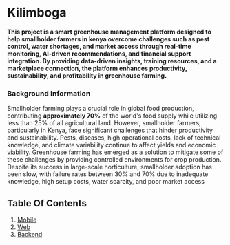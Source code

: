 

# Kilimboga

**This project is a smart greenhouse management platform designed to help smallholder farmers in kenya overcome challenges such as pest control, water shortages, and market access through real-time monitoring, AI-driven recommendations, and financial support integration. By providing data-driven insights, training resources, and a marketplace connection, the platform enhances productivity, sustainability, and profitability in greenhouse farming.**

### Background Information
<p>Smallholder farming plays a crucial role in global food production, contributing <b>approximately
70%</b> of the world's food supply while utilizing less than 25% of all agricultural land. However,
smallholder farmers, particularly in Kenya, face significant challenges that hinder productivity
and sustainability. Pests, diseases, high operational costs, lack of technical knowledge, and 
climate variability continue to affect yields and economic viability.
Greenhouse farming has emerged as a solution to mitigate some of these challenges by
providing controlled environments for crop production. Despite its success in large-scale
horticulture, smallholder adoption has been slow, with failure rates between 30% and 70% due
to inadequate knowledge, high setup costs, water scarcity, and poor market access</p>

## Table Of Contents

1. [Mobile](mobile/Readme.md)
2.  [Web](web/README.md)
2. [Backend](server/README.md)